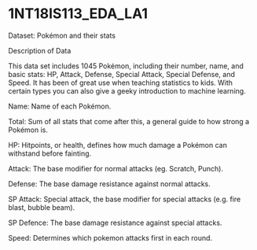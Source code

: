 # 1NT18IS113_EDA_LA1

Dataset: Pokémon and their stats

Description of Data

This data set includes 1045 Pokémon, including their number, name, and basic stats: HP, Attack, Defense, Special Attack, Special Defense, and Speed. It has been of great use when teaching statistics to kids. With certain types you can also give a geeky introduction to machine learning.


Name: Name of each Pokémon.


Total: Sum of all stats that come after this, a general guide to how strong a Pokémon is.


HP: Hitpoints, or health, defines how much damage a Pokémon can withstand before fainting.


Attack: The base modifier for normal attacks (eg. Scratch, Punch).


Defense: The base damage resistance against normal attacks.


SP Attack: Special attack, the base modifier for special attacks (e.g. fire blast, bubble beam).


SP Defence: The base damage resistance against special attacks.


Speed: Determines which pokemon attacks first in each round.
